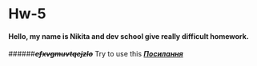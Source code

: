 # Hw-5
#### Hello, my name is Nikita and dev school give really difficult homework.
######~~***efxvgmuvtqejzlo***~~
Try to use this [***Посилання***](https://uk.wikipedia.org/wiki/%D0%9F%D0%BE%D1%81%D0%B8%D0%BB%D0%B0%D0%BD%D0%BD%D1%8F)
